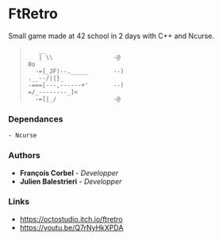 # FtRetro

Small game made at 42 school in 2 days with C++ and Ncurse.

> ```
>    __                                                                                                        
>    | \\                 -@                                                               0o 
>   -=[_JF)--._____       --)                                                        .__--/||}_ 
> -===[---,------+'       --)                                                      =/_--------_]<  
>   -=[|_/                -@
> ```

### Dependances
	- Ncurse
  
### Authors

* **François Corbel** - *Developper*
* **Julien Balestrieri** - *Developper*

### Links

- https://octostudio.itch.io/ftretro
- https://youtu.be/Q7rNyHkXPDA
